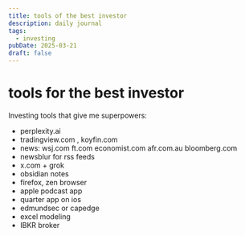 ```yaml
---
title: tools of the best investor
description: daily journal
tags:
  - investing
pubDate: 2025-03-21
draft: false
---
```

# tools for the best investor
Investing tools that give me superpowers:
- perplexity.ai
- tradingview.com , koyfin.com
- news: wsj.com ft.com economist.com afr.com.au bloomberg.com
- newsblur for rss feeds
- x.com + grok
- obsidian notes
- firefox, zen browser
- apple podcast app
- quarter app on ios
- edmundsec or capedge
- excel modeling
- IBKR broker